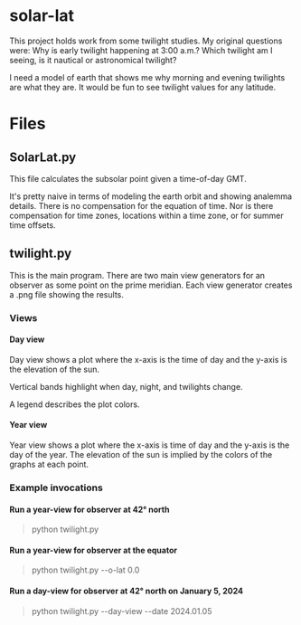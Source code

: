 # solar-lat

This project holds work from some twilight studies. My original questions were: Why is early twilight happening at 3:00 a.m.? Which twilight am I seeing, is it nautical or astronomical twilight?

I need a model of earth that shows me why morning and evening twilights are what they are. It would be fun to see twilight values for any latitude.


# Files

## SolarLat.py

This file calculates the subsolar point given a time-of-day GMT.

It's pretty naive in terms of modeling the earth orbit and showing analemma details. There is no compensation for the equation of time.
Nor is there compensation for time zones, locations within a time zone, or for summer time offsets.

## twilight.py

This is the main program. There are two main view generators for an observer as some point on the prime meridian. Each view generator creates a .png file showing the results.

### Views

#### Day view

Day view shows a plot where the x-axis is the time of day and the y-axis is the elevation of the sun.

Vertical bands highlight when day, night, and twilights change.

A legend describes the plot colors.

#### Year view

Year view shows a plot where the x-axis is time of day and the y-axis is the day of the year. The elevation of the sun is implied by the colors of the graphs at each point.

### Example invocations

#### Run a year-view for observer at 42° north

> python twilight.py

#### Run a year-view for observer at the equator

> python twilight.py --o-lat 0.0

#### Run a day-view for observer at 42° north on January 5, 2024

> python twilight.py --day-view --date 2024.01.05

